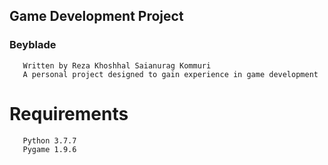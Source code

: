 ## Game Development Project
### Beyblade
       Written by Reza Khoshhal Saianurag Kommuri
       A personal project designed to gain experience in game development
# Requirements
       Python 3.7.7
       Pygame 1.9.6



